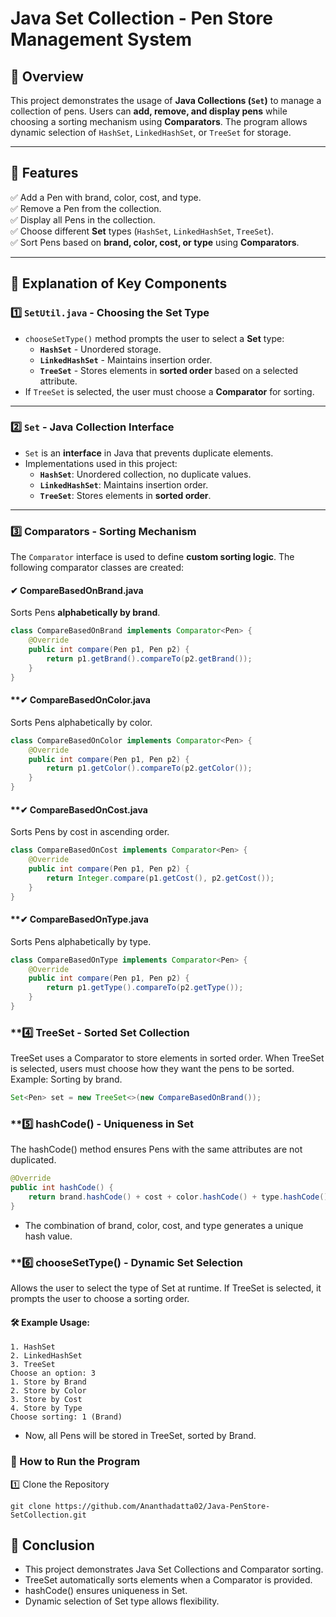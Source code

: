 
# Java Set Collection - Pen Store Management System  

## 📌 Overview  
This project demonstrates the usage of **Java Collections (`Set`)** to manage a collection of pens. Users can **add, remove, and display pens** while choosing a sorting mechanism using **Comparators**. The program allows dynamic selection of `HashSet`, `LinkedHashSet`, or `TreeSet` for storage.

---

## 📌 Features  
✅ Add a Pen with brand, color, cost, and type.  
✅ Remove a Pen from the collection.  
✅ Display all Pens in the collection.  
✅ Choose different **Set** types (`HashSet`, `LinkedHashSet`, `TreeSet`).  
✅ Sort Pens based on **brand, color, cost, or type** using **Comparators**.  

---

## 📌 Explanation of Key Components  

### **1️⃣ `SetUtil.java` - Choosing the Set Type**
- `chooseSetType()` method prompts the user to select a **Set** type:
  - **`HashSet`** - Unordered storage.
  - **`LinkedHashSet`** - Maintains insertion order.
  - **`TreeSet`** - Stores elements in **sorted order** based on a selected attribute.
- If `TreeSet` is selected, the user must choose a **Comparator** for sorting.

---

### **2️⃣ `Set` - Java Collection Interface**  
- `Set` is an **interface** in Java that prevents duplicate elements.
- Implementations used in this project:
  - **`HashSet`**: Unordered collection, no duplicate values.
  - **`LinkedHashSet`**: Maintains insertion order.
  - **`TreeSet`**: Stores elements in **sorted order**.

---

### **3️⃣ Comparators - Sorting Mechanism**  
The `Comparator` interface is used to define **custom sorting logic**. The following comparator classes are created:

#### **✔ CompareBasedOnBrand.java**  
Sorts Pens **alphabetically by brand**.
```java
class CompareBasedOnBrand implements Comparator<Pen> {
    @Override
    public int compare(Pen p1, Pen p2) {
        return p1.getBrand().compareTo(p2.getBrand());
    }
}
```
#### **✔ CompareBasedOnColor.java
Sorts Pens alphabetically by color.
```java
class CompareBasedOnColor implements Comparator<Pen> {
    @Override
    public int compare(Pen p1, Pen p2) {
        return p1.getColor().compareTo(p2.getColor());
    }
}
```
#### **✔ CompareBasedOnCost.java
Sorts Pens by cost in ascending order.
```java
class CompareBasedOnCost implements Comparator<Pen> {
    @Override
    public int compare(Pen p1, Pen p2) {
        return Integer.compare(p1.getCost(), p2.getCost());
    }
}

```
#### **✔ CompareBasedOnType.java
Sorts Pens alphabetically by type.
```java
class CompareBasedOnType implements Comparator<Pen> {
    @Override
    public int compare(Pen p1, Pen p2) {
        return p1.getType().compareTo(p2.getType());
    }
}
```

### **4️⃣ TreeSet - Sorted Set Collection
TreeSet uses a Comparator to store elements in sorted order.
When TreeSet is selected, users must choose how they want the pens to be sorted.
Example: Sorting by brand.
```java
Set<Pen> set = new TreeSet<>(new CompareBasedOnBrand());
```

### **5️⃣ hashCode() - Uniqueness in Set
The hashCode() method ensures Pens with the same attributes are not duplicated.
```java
@Override
public int hashCode() {
    return brand.hashCode() + cost + color.hashCode() + type.hashCode();
}
```
- The combination of brand, color, cost, and type generates a unique hash value.

### **6️⃣ chooseSetType() - Dynamic Set Selection
Allows the user to select the type of Set at runtime.
If TreeSet is selected, it prompts the user to choose a sorting order.

#### 🛠 Example Usage:
```
1. HashSet
2. LinkedHashSet
3. TreeSet
Choose an option: 3
1. Store by Brand
2. Store by Color
3. Store by Cost
4. Store by Type
Choose sorting: 1 (Brand)
```
- Now, all Pens will be stored in TreeSet, sorted by Brand.

### 🚀 How to Run the Program
1️⃣ Clone the Repository
```
git clone https://github.com/Ananthadatta02/Java-PenStore-SetCollection.git
```
## 📌 Conclusion
- This project demonstrates Java Set Collections and Comparator sorting.
- TreeSet automatically sorts elements when a Comparator is provided.
- hashCode() ensures uniqueness in Set.
- Dynamic selection of Set type allows flexibility.
